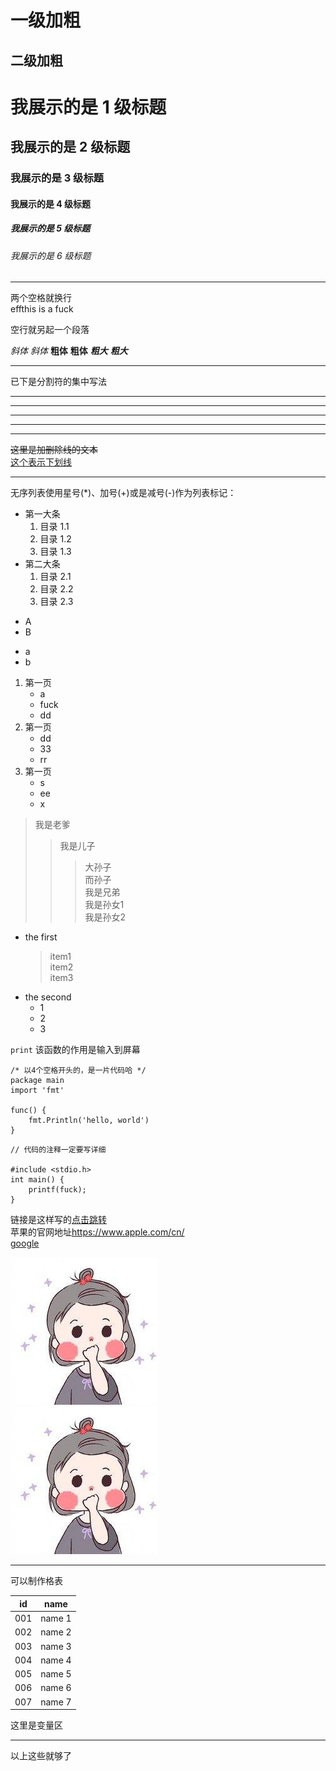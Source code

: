 一级加粗
=================

二级加粗
-----------------

# 我展示的是 1 级标题
## 我展示的是 2 级标题
### 我展示的是 3 级标题
#### 我展示的是 4 级标题
##### 我展示的是 5 级标题
###### 我展示的是 6 级标题

---
两个空格就换行  
effthis is a fuck

空行就另起一个段落


*斜体*
_斜体_
**粗体**
__粗体__
***粗大***
___粗大___

---
已下是分割符的集中写法
***
---
*** *   * 
- - - - 
-----

~~这里是加删除线的文本~~  
<u> 这个表示下划线 </u>  

-----
无序列表使用星号(*)、加号(+)或是减号(-)作为列表标记：

* 第一大条
    1. 目录 1.1
    2. 目录 1.2
    3. 目录 1.3
* 第二大条
    1. 目录 2.1
    2. 目录 2.2
    3. 目录 2.3 

+ A
+ B
- a
- b


1. 第一页
    * a
    * fuck
    * dd
2. 第一页
    * dd
    * 33
    * rr
3. 第一页
    -   s
    - ee
    - x

>   我是老爹
>>  我是儿子  
>>> 大孙子  
>>> 而孙子  
>>  我是兄弟   
>>> 我是孙女1  
>>> 我是孙女2  


* the first
    > item1  
    > item2  
    > item3
* the second
    - 1  
    - 2  
    - 3  

`print` 该函数的作用是输入到屏幕  


    /* 以4个空格开头的，是一片代码哈 */
    package main
    import 'fmt'

    func() {
        fmt.Println('hello, world')
    }


```
// 代码的注释一定要写详细

#include <stdio.h>
int main() {
    printf(fuck);
}
```

链接是这样写的[点击跳转](https://www.baidu.com)  
苹果的官网地址<https://www.apple.com/cn/>  
[google][var2]

![image][var3]  
![image](.\img.jpg)


---
可以制作格表

| id | name |
|----------|--------|
|001|name 1|
|002|name 2|
|003|name 3|
|004|name 4|
|005|name 5|
|006|name 6|
|007|name 7|


这里是变量区

[var1]:变量1  
[var2]:https://www.google.com  
[var3]:.\img.jpg  

---
以上这些就够了
